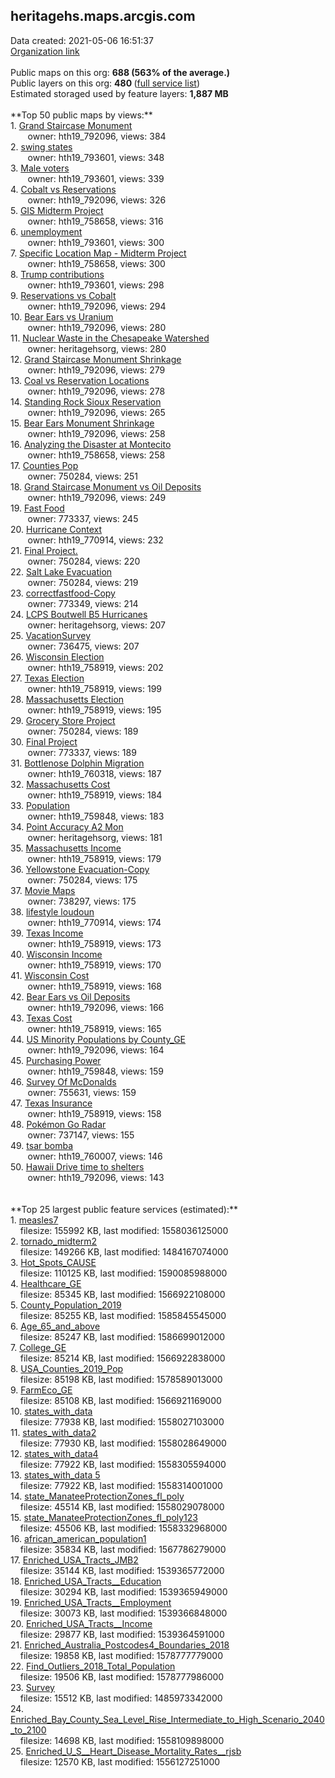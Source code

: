 <h2>heritagehs.maps.arcgis.com</h2> Data created: 2021-05-06 16:51:37 <br /><a target='new' href='https://heritagehs.maps.arcgis.com'>Organization link</a><br /><br />Public maps on this org: <b>688 (563% of the average.)</b><br />Public layers on this org: <b>480 </b>(<a target='new' href='https://services.arcgis.com/gLqJjQ3IsrrqW0Hc/ArcGIS/rest/services'>full service list</a>)<br />Estimated storaged used by feature layers: <b>1,887 MB</b><br /><br />**Top 50 public maps by views:**<br />  1. <a target='new' href='https://www.arcgis.com/home/item.html?id=5b178b4eec1e497182eee25dfb3564ea'>Grand Staircase Monument</a> <br />  &nbsp;&nbsp;&nbsp;&nbsp; &nbsp;&nbsp;owner: hth19_792096, views: 384<br />  2. <a target='new' href='https://www.arcgis.com/home/item.html?id=eb347b1752204a63ad1d9f3bba8915c2'>swing states</a> <br />  &nbsp;&nbsp;&nbsp;&nbsp; &nbsp;&nbsp;owner: hth19_793601, views: 348<br />  3. <a target='new' href='https://www.arcgis.com/home/item.html?id=7d4cd63100b34539b1581eee235e046c'>Male voters</a> <br />  &nbsp;&nbsp;&nbsp;&nbsp; &nbsp;&nbsp;owner: hth19_793601, views: 339<br />  4. <a target='new' href='https://www.arcgis.com/home/item.html?id=963a1d654cf54e34851bf3f2aae7f6fc'>Cobalt vs Reservations</a> <br />  &nbsp;&nbsp;&nbsp;&nbsp; &nbsp;&nbsp;owner: hth19_792096, views: 326<br />  5. <a target='new' href='https://www.arcgis.com/home/item.html?id=a5d7137bb76244c4965acd9d66f736c1'>GIS Midterm Project</a> <br />  &nbsp;&nbsp;&nbsp;&nbsp; &nbsp;&nbsp;owner: hth19_758658, views: 316<br />  6. <a target='new' href='https://www.arcgis.com/home/item.html?id=51b84ffafcf546c78d3411ac152f0f7f'>unemployment</a> <br />  &nbsp;&nbsp;&nbsp;&nbsp; &nbsp;&nbsp;owner: hth19_793601, views: 300<br />  7. <a target='new' href='https://www.arcgis.com/home/item.html?id=ebbfcc45f1d0489ea7cdc6e89a3e0e33'>Specific Location Map - Midterm Project</a> <br />  &nbsp;&nbsp;&nbsp;&nbsp; &nbsp;&nbsp;owner: hth19_758658, views: 300<br />  8. <a target='new' href='https://www.arcgis.com/home/item.html?id=7319be57c0d24936985853646172815b'>Trump contributions</a> <br />  &nbsp;&nbsp;&nbsp;&nbsp; &nbsp;&nbsp;owner: hth19_793601, views: 298<br />  9. <a target='new' href='https://www.arcgis.com/home/item.html?id=40d178762879458997e07e3f6a073a03'>Reservations vs Cobalt</a> <br />  &nbsp;&nbsp;&nbsp;&nbsp; &nbsp;&nbsp;owner: hth19_792096, views: 294<br />  10. <a target='new' href='https://www.arcgis.com/home/item.html?id=61ddaebddc5b43fbb158df606cf0b048'>Bear Ears vs Uranium</a> <br />  &nbsp;&nbsp;&nbsp;&nbsp; &nbsp;&nbsp;owner: hth19_792096, views: 280<br />  11. <a target='new' href='https://www.arcgis.com/home/item.html?id=d3eb5f9f495c4bfe9bd60501aa75600e'>Nuclear Waste in the Chesapeake Watershed</a> <br />  &nbsp;&nbsp;&nbsp;&nbsp; &nbsp;&nbsp;owner: heritagehsorg, views: 280<br />  12. <a target='new' href='https://www.arcgis.com/home/item.html?id=242bf1eca51a4674aa7e9c6957c41023'>Grand Staircase Monument Shrinkage</a> <br />  &nbsp;&nbsp;&nbsp;&nbsp; &nbsp;&nbsp;owner: hth19_792096, views: 279<br />  13. <a target='new' href='https://www.arcgis.com/home/item.html?id=03cd6d2e8c96433990c4577525847102'>Coal vs Reservation Locations</a> <br />  &nbsp;&nbsp;&nbsp;&nbsp; &nbsp;&nbsp;owner: hth19_792096, views: 278<br />  14. <a target='new' href='https://www.arcgis.com/home/item.html?id=1e089b843fb64d1080ec95be596ce27b'>Standing Rock Sioux Reservation</a> <br />  &nbsp;&nbsp;&nbsp;&nbsp; &nbsp;&nbsp;owner: hth19_792096, views: 265<br />  15. <a target='new' href='https://www.arcgis.com/home/item.html?id=05835d1f4652430ca65ceb1e82903155'>Bear Ears Monument Shrinkage</a> <br />  &nbsp;&nbsp;&nbsp;&nbsp; &nbsp;&nbsp;owner: hth19_792096, views: 258<br />  16. <a target='new' href='https://www.arcgis.com/home/item.html?id=b9048b843247478fa56e413cf6e99ea7'>Analyzing the Disaster at Montecito</a> <br />  &nbsp;&nbsp;&nbsp;&nbsp; &nbsp;&nbsp;owner: hth19_758658, views: 258<br />  17. <a target='new' href='https://www.arcgis.com/home/item.html?id=50e6e774eae444a382b983c6d65acc63'>Counties Pop</a> <br />  &nbsp;&nbsp;&nbsp;&nbsp; &nbsp;&nbsp;owner: 750284, views: 251<br />  18. <a target='new' href='https://www.arcgis.com/home/item.html?id=23cfa10b3e534c6da97aa3201a30d439'>Grand Staircase Monument vs Oil Deposits</a> <br />  &nbsp;&nbsp;&nbsp;&nbsp; &nbsp;&nbsp;owner: hth19_792096, views: 249<br />  19. <a target='new' href='https://www.arcgis.com/home/item.html?id=86337bede7704245b5f0db6af5b03f5e'>Fast Food</a> <br />  &nbsp;&nbsp;&nbsp;&nbsp; &nbsp;&nbsp;owner: 773337, views: 245<br />  20. <a target='new' href='https://www.arcgis.com/home/item.html?id=035f9fc824ad4e34b11513c371fa4117'>Hurricane Context</a> <br />  &nbsp;&nbsp;&nbsp;&nbsp; &nbsp;&nbsp;owner: hth19_770914, views: 232<br />  21. <a target='new' href='https://www.arcgis.com/home/item.html?id=5dd91beb498c4627aa636a1617134a76'>Final Project.</a> <br />  &nbsp;&nbsp;&nbsp;&nbsp; &nbsp;&nbsp;owner: 750284, views: 220<br />  22. <a target='new' href='https://www.arcgis.com/home/item.html?id=fd45c069333c408a9bc4da6614bb9695'>Salt Lake Evacuation</a> <br />  &nbsp;&nbsp;&nbsp;&nbsp; &nbsp;&nbsp;owner: 750284, views: 219<br />  23. <a target='new' href='https://www.arcgis.com/home/item.html?id=5c46bcb34d4e45b7bad4d6b678e74a43'>correctfastfood-Copy</a> <br />  &nbsp;&nbsp;&nbsp;&nbsp; &nbsp;&nbsp;owner: 773349, views: 214<br />  24. <a target='new' href='https://www.arcgis.com/home/item.html?id=252c4c880f5548e19714dae692122bae'>LCPS Boutwell B5 Hurricanes</a> <br />  &nbsp;&nbsp;&nbsp;&nbsp; &nbsp;&nbsp;owner: heritagehsorg, views: 207<br />  25. <a target='new' href='https://www.arcgis.com/home/item.html?id=78ed57e0a08542a58f58e838a9fac276'>VacationSurvey</a> <br />  &nbsp;&nbsp;&nbsp;&nbsp; &nbsp;&nbsp;owner: 736475, views: 207<br />  26. <a target='new' href='https://www.arcgis.com/home/item.html?id=30b2a3cc40e34798ae97c46674ac8b25'>Wisconsin Election</a> <br />  &nbsp;&nbsp;&nbsp;&nbsp; &nbsp;&nbsp;owner: hth19_758919, views: 202<br />  27. <a target='new' href='https://www.arcgis.com/home/item.html?id=a02834d5a86e497189b4532f67e40f47'>Texas Election</a> <br />  &nbsp;&nbsp;&nbsp;&nbsp; &nbsp;&nbsp;owner: hth19_758919, views: 199<br />  28. <a target='new' href='https://www.arcgis.com/home/item.html?id=b31ca3e520bf4cd4b3f0fdad24823a34'>Massachusetts Election</a> <br />  &nbsp;&nbsp;&nbsp;&nbsp; &nbsp;&nbsp;owner: hth19_758919, views: 195<br />  29. <a target='new' href='https://www.arcgis.com/home/item.html?id=ccd1f27bc1724c81bdb38572f07e9133'>Grocery Store Project</a> <br />  &nbsp;&nbsp;&nbsp;&nbsp; &nbsp;&nbsp;owner: 750284, views: 189<br />  30. <a target='new' href='https://www.arcgis.com/home/item.html?id=6fbb15f5caa841da9092c4883d119d00'>Final Project</a> <br />  &nbsp;&nbsp;&nbsp;&nbsp; &nbsp;&nbsp;owner: 773337, views: 189<br />  31. <a target='new' href='https://www.arcgis.com/home/item.html?id=c817b6a3db524a90aa7b30f8d9511399'>Bottlenose Dolphin Migration</a> <br />  &nbsp;&nbsp;&nbsp;&nbsp; &nbsp;&nbsp;owner: hth19_760318, views: 187<br />  32. <a target='new' href='https://www.arcgis.com/home/item.html?id=723d9a29610a44f58809610a8b947960'>Massachusetts Cost</a> <br />  &nbsp;&nbsp;&nbsp;&nbsp; &nbsp;&nbsp;owner: hth19_758919, views: 184<br />  33. <a target='new' href='https://www.arcgis.com/home/item.html?id=08a9ba55b68e4b24bfcc3a08ae27329a'>Population</a> <br />  &nbsp;&nbsp;&nbsp;&nbsp; &nbsp;&nbsp;owner: hth19_759848, views: 183<br />  34. <a target='new' href='https://www.arcgis.com/home/item.html?id=9921e8d559834ac5966d6f1b2e2cce2a'>Point Accuracy A2 Mon</a> <br />  &nbsp;&nbsp;&nbsp;&nbsp; &nbsp;&nbsp;owner: heritagehsorg, views: 181<br />  35. <a target='new' href='https://www.arcgis.com/home/item.html?id=f299c8fd2fff4913812f4a7f25923586'>Massachusetts Income</a> <br />  &nbsp;&nbsp;&nbsp;&nbsp; &nbsp;&nbsp;owner: hth19_758919, views: 179<br />  36. <a target='new' href='https://www.arcgis.com/home/item.html?id=61f3c7c8b2084f27bf698652d5e338bc'>Yellowstone Evacuation-Copy</a> <br />  &nbsp;&nbsp;&nbsp;&nbsp; &nbsp;&nbsp;owner: 750284, views: 175<br />  37. <a target='new' href='https://www.arcgis.com/home/item.html?id=3a4101e6b0a044f894129a3741e59e4d'>Movie Maps</a> <br />  &nbsp;&nbsp;&nbsp;&nbsp; &nbsp;&nbsp;owner: 738297, views: 175<br />  38. <a target='new' href='https://www.arcgis.com/home/item.html?id=465cf52f9b06488893096f858dbe0e0b'>lifestyle loudoun</a> <br />  &nbsp;&nbsp;&nbsp;&nbsp; &nbsp;&nbsp;owner: hth19_770914, views: 174<br />  39. <a target='new' href='https://www.arcgis.com/home/item.html?id=c1e0999988074bb3a954a7b1059dfab0'>Texas Income</a> <br />  &nbsp;&nbsp;&nbsp;&nbsp; &nbsp;&nbsp;owner: hth19_758919, views: 173<br />  40. <a target='new' href='https://www.arcgis.com/home/item.html?id=a8df4f729fd94a228363464f610e332d'>Wisconsin Income</a> <br />  &nbsp;&nbsp;&nbsp;&nbsp; &nbsp;&nbsp;owner: hth19_758919, views: 170<br />  41. <a target='new' href='https://www.arcgis.com/home/item.html?id=43f9a6efc7cf4a38acd1746fffb0cd26'>Wisconsin Cost</a> <br />  &nbsp;&nbsp;&nbsp;&nbsp; &nbsp;&nbsp;owner: hth19_758919, views: 168<br />  42. <a target='new' href='https://www.arcgis.com/home/item.html?id=4c4cf12a75c04905961e06f3c3e73e3c'>Bear Ears vs Oil Deposits</a> <br />  &nbsp;&nbsp;&nbsp;&nbsp; &nbsp;&nbsp;owner: hth19_792096, views: 166<br />  43. <a target='new' href='https://www.arcgis.com/home/item.html?id=526a14707a38407e8508bc5d79527bf6'>Texas Cost</a> <br />  &nbsp;&nbsp;&nbsp;&nbsp; &nbsp;&nbsp;owner: hth19_758919, views: 165<br />  44. <a target='new' href='https://www.arcgis.com/home/item.html?id=c86a47b3f0514f5a9d78d5cb961391b0'>US Minority Populations by County_GE</a> <br />  &nbsp;&nbsp;&nbsp;&nbsp; &nbsp;&nbsp;owner: hth19_792096, views: 164<br />  45. <a target='new' href='https://www.arcgis.com/home/item.html?id=145a51e1990542eabcc3d8e88fc1bb51'>Purchasing Power</a> <br />  &nbsp;&nbsp;&nbsp;&nbsp; &nbsp;&nbsp;owner: hth19_759848, views: 159<br />  46. <a target='new' href='https://www.arcgis.com/home/item.html?id=1509d3bb9b1845aeb10b4925e2e9e9c4'>Survey Of McDonalds</a> <br />  &nbsp;&nbsp;&nbsp;&nbsp; &nbsp;&nbsp;owner: 755631, views: 159<br />  47. <a target='new' href='https://www.arcgis.com/home/item.html?id=0731618e37fa460f8337a62ca2d50831'>Texas Insurance</a> <br />  &nbsp;&nbsp;&nbsp;&nbsp; &nbsp;&nbsp;owner: hth19_758919, views: 158<br />  48. <a target='new' href='https://www.arcgis.com/home/item.html?id=3487827ecda842f5abdd6defd956865d'>Pokémon Go Radar</a> <br />  &nbsp;&nbsp;&nbsp;&nbsp; &nbsp;&nbsp;owner: 737147, views: 155<br />  49. <a target='new' href='https://www.arcgis.com/home/item.html?id=9ec48d73c0a844b4a226a3ddcd1741e7'>tsar bomba</a> <br />  &nbsp;&nbsp;&nbsp;&nbsp; &nbsp;&nbsp;owner: hth19_760007, views: 146<br />  50. <a target='new' href='https://www.arcgis.com/home/item.html?id=e910bb4c0a844ee0ae575e3184947560'>Hawaii Drive time to shelters</a> <br />  &nbsp;&nbsp;&nbsp;&nbsp; &nbsp;&nbsp;owner: hth19_792096, views: 143<br /><br /><br />**Top 25 largest public feature services (estimated):**<br /> 1. <a target='new' href='https://www.arcgis.com/home/item.html?id=9e78f712a2f944f995df8c4ba2022267'>measles7</a><br /> &nbsp;&nbsp;&nbsp;&nbsp;filesize: 155992 KB, last modified: 1558036125000<br /> 2. <a target='new' href='https://www.arcgis.com/home/item.html?id=0aeadd68431844059839c587b53964a8'>tornado_midterm2</a><br /> &nbsp;&nbsp;&nbsp;&nbsp;filesize: 149266 KB, last modified: 1484167074000<br /> 3. <a target='new' href='https://www.arcgis.com/home/item.html?id=1cfa68b4968847b8a02bf154a6d39558'>Hot_Spots_CAUSE</a><br /> &nbsp;&nbsp;&nbsp;&nbsp;filesize: 110125 KB, last modified: 1590085988000<br /> 4. <a target='new' href='https://www.arcgis.com/home/item.html?id=b65d826093cd4d13819cc597292e8e96'>Healthcare_GE</a><br /> &nbsp;&nbsp;&nbsp;&nbsp;filesize: 85345 KB, last modified: 1566922108000<br /> 5. <a target='new' href='https://www.arcgis.com/home/item.html?id=2e24c9930cbd4d08ac58f2a3c73accf2'>County_Population_2019</a><br /> &nbsp;&nbsp;&nbsp;&nbsp;filesize: 85255 KB, last modified: 1585845545000<br /> 6. <a target='new' href='https://www.arcgis.com/home/item.html?id=b6acce9ec4c04b6f8e9ca2cfc8b73c6f'>Age_65_and_above</a><br /> &nbsp;&nbsp;&nbsp;&nbsp;filesize: 85247 KB, last modified: 1586699012000<br /> 7. <a target='new' href='https://www.arcgis.com/home/item.html?id=68327701ba934ce7be52f7bbb27f0a32'>College_GE</a><br /> &nbsp;&nbsp;&nbsp;&nbsp;filesize: 85214 KB, last modified: 1566922838000<br /> 8. <a target='new' href='https://www.arcgis.com/home/item.html?id=10800af43cb34434883a83e7108c37d6'>USA_Counties_2019_Pop</a><br /> &nbsp;&nbsp;&nbsp;&nbsp;filesize: 85198 KB, last modified: 1578589013000<br /> 9. <a target='new' href='https://www.arcgis.com/home/item.html?id=4390ecc8df2d45f8a92679999a4e165c'>FarmEco_GE</a><br /> &nbsp;&nbsp;&nbsp;&nbsp;filesize: 85108 KB, last modified: 1566921169000<br /> 10. <a target='new' href='https://www.arcgis.com/home/item.html?id=81f638c2d47b4df8a4fd2602ad87e9f9'>states_with_data</a><br /> &nbsp;&nbsp;&nbsp;&nbsp;filesize: 77938 KB, last modified: 1558027103000<br /> 11. <a target='new' href='https://www.arcgis.com/home/item.html?id=4638458da1ff49c8acfe6354676add2d'>states_with_data2</a><br /> &nbsp;&nbsp;&nbsp;&nbsp;filesize: 77930 KB, last modified: 1558028649000<br /> 12. <a target='new' href='https://www.arcgis.com/home/item.html?id=7779199ad39a4076a3f3ac70b8af009a'>states_with_data4</a><br /> &nbsp;&nbsp;&nbsp;&nbsp;filesize: 77922 KB, last modified: 1558305594000<br /> 13. <a target='new' href='https://www.arcgis.com/home/item.html?id=f157cfdd6faa4aa89c14b4db87819979'>states_with_data 5</a><br /> &nbsp;&nbsp;&nbsp;&nbsp;filesize: 77922 KB, last modified: 1558314001000<br /> 14. <a target='new' href='https://www.arcgis.com/home/item.html?id=8b8d2cbf2a984c8faabc989c5bd342ed'>state_ManateeProtectionZones_fl_poly</a><br /> &nbsp;&nbsp;&nbsp;&nbsp;filesize: 45514 KB, last modified: 1558029078000<br /> 15. <a target='new' href='https://www.arcgis.com/home/item.html?id=8b5df509cc8547a7b8abba9a1977b241'>state_ManateeProtectionZones_fl_poly123</a><br /> &nbsp;&nbsp;&nbsp;&nbsp;filesize: 45506 KB, last modified: 1558332968000<br /> 16. <a target='new' href='https://www.arcgis.com/home/item.html?id=588cb02143ae4e14898e427487ce962f'>african_american_population1</a><br /> &nbsp;&nbsp;&nbsp;&nbsp;filesize: 35834 KB, last modified: 1567786279000<br /> 17. <a target='new' href='https://www.arcgis.com/home/item.html?id=8e536000dc454ba1bd40b343a84c8281'>Enriched_USA_Tracts_JMB2</a><br /> &nbsp;&nbsp;&nbsp;&nbsp;filesize: 35144 KB, last modified: 1539365772000<br /> 18. <a target='new' href='https://www.arcgis.com/home/item.html?id=3bf2163e54ee46dcbadb9a70d00f12ff'>Enriched_USA_Tracts__Education</a><br /> &nbsp;&nbsp;&nbsp;&nbsp;filesize: 30294 KB, last modified: 1539365949000<br /> 19. <a target='new' href='https://www.arcgis.com/home/item.html?id=e6bc10f4ee694b0fb13a1aaad22a465f'>Enriched_USA_Tracts__Employment</a><br /> &nbsp;&nbsp;&nbsp;&nbsp;filesize: 30073 KB, last modified: 1539366848000<br /> 20. <a target='new' href='https://www.arcgis.com/home/item.html?id=a1837e14880442f18e373bfcd94d3afd'>Enriched_USA_Tracts__Income</a><br /> &nbsp;&nbsp;&nbsp;&nbsp;filesize: 29877 KB, last modified: 1539364591000<br /> 21. <a target='new' href='https://www.arcgis.com/home/item.html?id=3362eb1d3bc64a8491f2ba45a55e7a5b'>Enriched_Australia_Postcodes4_Boundaries_2018</a><br /> &nbsp;&nbsp;&nbsp;&nbsp;filesize: 19858 KB, last modified: 1578777779000<br /> 22. <a target='new' href='https://www.arcgis.com/home/item.html?id=b0f7ba6dd9804e1a96a1dca82dd7724c'>Find_Outliers_2018_Total_Population</a><br /> &nbsp;&nbsp;&nbsp;&nbsp;filesize: 19506 KB, last modified: 1578777986000<br /> 23. <a target='new' href='https://www.arcgis.com/home/item.html?id=8deaef76f247452aaf8dd537c782c4ea'>Survey</a><br /> &nbsp;&nbsp;&nbsp;&nbsp;filesize: 15512 KB, last modified: 1485973342000<br /> 24. <a target='new' href='https://www.arcgis.com/home/item.html?id=9a34b2222c06443190d00b6c295b5a4f'>Enriched_Bay_County_Sea_Level_Rise_Intermediate_to_High_Scenario_2040_to_2100</a><br /> &nbsp;&nbsp;&nbsp;&nbsp;filesize: 14698 KB, last modified: 1558109898000<br /> 25. <a target='new' href='https://www.arcgis.com/home/item.html?id=0619e5d16b064362aec825ad38fb4121'>Enriched_U_S__Heart_Disease_Mortality_Rates__rjsb</a><br /> &nbsp;&nbsp;&nbsp;&nbsp;filesize: 12570 KB, last modified: 1556127251000<br />